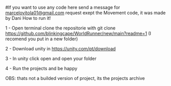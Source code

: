 #If you want to use any code here send a message for marcelovitola01@gmail.com request exept the Movement code, it was made by Dani
How to run it!

1 - Open terminal clone the repositorie with git clone https://github.com/blinkingcape/WorldRunner/new/main?readme=1 (I recomend you 
put in a new folder)

2 - Download unity in https://unity.com/pt/download

3 - In unity click open and open your folder

4 - Run the projects and be happy

OBS: thats not a builded version of project, its the projects archive
